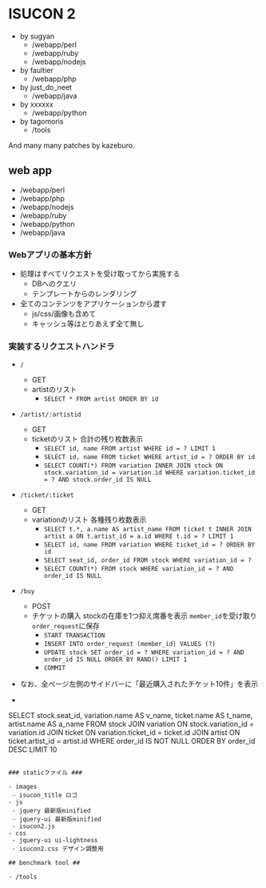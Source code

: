 # ISUCON 2 #

- by sugyan
  - /webapp/perl
  - /webapp/ruby
  - /webapp/nodejs
- by faultier
  - /webapp/php
- by just\_do\_neet
  - /webapp/java
- by xxxxxx
  - /webapp/python
- by tagomoris
  - /tools

And many many patches by kazeburo.

## web app ##

- /webapp/perl
- /webapp/php
- /webapp/nodejs
- /webapp/ruby
- /webapp/python
- /webapp/java

### Webアプリの基本方針 ###

- 処理はすべてリクエストを受け取ってから実施する
  - DBへのクエリ
  - テンプレートからのレンダリング
- 全てのコンテンツをアプリケーションから渡す
  - js/css/画像も含めて
  - キャッシュ等はとりあえず全て無し

### 実装するリクエストハンドラ ###

- `/`
  - GET
  - artistのリスト
    - `SELECT * FROM artist ORDER BY id`

- `/artist/:artistid`
  - GET
  - ticketのリスト 合計の残り枚数表示
    - `SELECT id, name FROM artist WHERE id = ? LIMIT 1`
    - `SELECT id, name FROM ticket WHERE artist_id = ? ORDER BY id`
    - `SELECT COUNT(*) FROM variation INNER JOIN stock ON stock.variation_id = variation.id WHERE variation.ticket_id = ? AND stock.order_id IS NULL`

- `/ticket/:ticket`
  - GET
  - variationのリスト 各種残り枚数表示
    - `SELECT t.*, a.name AS artist_name FROM ticket t INNER JOIN artist a ON t.artist_id = a.id WHERE t.id = ? LIMIT 1`
    - `SELECT id, name FROM variation WHERE ticket_id = ? ORDER BY id`
    - `SELECT seat_id, order_id FROM stock WHERE variation_id = ?`
    - `SELECT COUNT(*) FROM stock WHERE variation_id = ? AND order_id IS NULL`
  
- `/buy`
  - POST
  - チケットの購入 stockの在庫を1つ抑え席番を表示 `member_id`を受け取り`order_request`に保存
    - `START TRANSACTION`
    - `INSERT INTO order_request (member_id) VALUES (?)`
    - `UPDATE stock SET order_id = ? WHERE variation_id = ? AND order_id IS NULL ORDER BY RAND() LIMIT 1`
    - `COMMIT`

- なお、全ページ左側のサイドバーに「最近購入されたチケット10件」を表示
 - ```
SELECT stock.seat_id, variation.name AS v_name, ticket.name AS t_name, artist.name AS a_name FROM stock
  JOIN variation ON stock.variation_id = variation.id
  JOIN ticket ON variation.ticket_id = ticket.id
  JOIN artist ON ticket.artist_id = artist.id
WHERE order_id IS NOT NULL
ORDER BY order_id DESC LIMIT 10
```

### staticファイル ###

- images
 - isucon_title ロゴ
- js
 - jquery 最新版minified
 - jquery-ui 最新版minified
 - isucon2.js
- css
 - jquery-ui ui-lightness
 - isucon2.css デザイン調整用

## benchmark tool ##

- /tools
